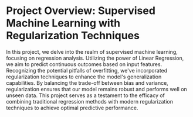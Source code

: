 # Project Overview: Supervised Machine Learning with Regularization Techniques

In this project, we delve into the realm of supervised machine learning, focusing on regression analysis. Utilizing the power of Linear Regression, we aim to predict continuous outcomes based on input features. Recognizing the potential pitfalls of overfitting, we've incorporated regularization techniques to enhance the model's generalization capabilities. By balancing the trade-off between bias and variance, regularization ensures that our model remains robust and performs well on unseen data. This project serves as a testament to the efficacy of combining traditional regression methods with modern regularization techniques to achieve optimal predictive performance.